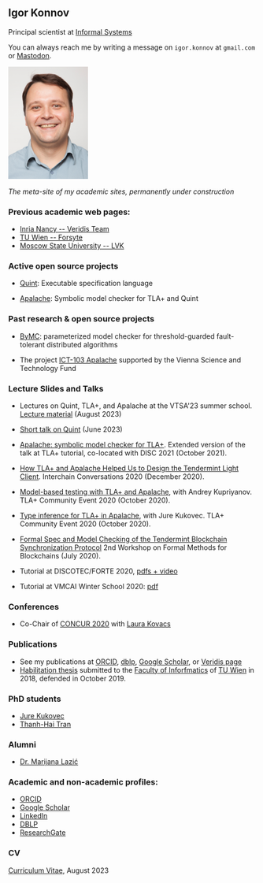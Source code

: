 ## Igor Konnov

Principal scientist at [Informal Systems](https://informal.systems)

You can always reach me by writing a message on `igor.konnov` at `gmail.com`
or <a rel="me" href="https://fosstodon.org/@konnov">Mastodon</a>.

![a photo](/img/igor-konnov17.png)

*The meta-site of my academic sites, permanently under construction*

### Previous academic web pages:

 * [Inria Nancy -- Veridis Team](https://team.inria.fr/veridis/konnov/)
 * [TU Wien -- Forsyte](https://forsyte.at/people/konnov/)
 * [Moscow State University -- LVK](https://lvk.cs.msu.su/~konnov)

### Active open source projects

 * [Quint](https://github.com/informalsystems/apalache):
   Executable specification language

 * [Apalache](https://github.com/konnov/apalache):
   Symbolic model checker for TLA+ and Quint

### Past research & open source projects

 * [ByMC](https://github.com/konnov/bymc): parameterized model checker for threshold-guarded
   fault-tolerant distributed algorithms

 * The project [ICT-103
   Apalache](https://www.wwtf.at/funding/programmes/ict/ICT15-103/index.php?lang=EN)
   supported by the Vienna Science and Technology Fund

### Lecture Slides and Talks

- Lectures on Quint, TLA+, and Apalache at the VTSA'23 summer school.
  [Lecture material](https://konnov.github.io/vtsa23/) (August 2023)

- [Short talk on Quint](https://www.youtube.com/watch?v=OZIX8rs-kOA&t=806s) (June 2023)

- [Apalache: symbolic model checker for TLA+](https://www.youtube.com/watch?v=Ml7d_3vlH88).
  Extended version of the talk at TLA+ tutorial, co-located with DISC 2021
  (October 2021).

- [How TLA+ and Apalache Helped Us to Design the Tendermint Light Client](https://www.crowdcast.io/e/interchain-conversations-II/38).
    Interchain Conversations 2020 (December 2020).

- [Model-based testing with TLA+ and Apalache](https://youtu.be/aveoIMphzW8), with Andrey Kupriyanov.
  TLA+ Community Event 2020 (October 2020).

- [Type inference for TLA+ in Apalache](https://youtu.be/hnp25hmCMN8), with Jure Kukovec.
  TLA+ Community Event 2020 (October 2020).

- [Formal Spec and Model Checking of the Tendermint Blockchain Synchronization Protocol](https://youtu.be/h2Ovc1KWlXM)
  2nd Workshop on Formal Methods for Blockchains (July 2020).

 * Tutorial at DISCOTEC/FORTE 2020,
    [pdfs + video](https://www.discotec.org/2020/tutorials#parameterized-verification-with-byzantine-model-checker)

 * Tutorial at VMCAI Winter School 2020: [pdf](./vmcai20/konnov-vmcai20-school.pdf)

### Conferences

 * Co-Chair of [CONCUR 2020](https://concur2020.forsyte.at/) with
 [Laura Kovacs](https://informatics.tuwien.ac.at/people/laura-kovacs)

### Publications

 * See my publications at [ORCID](https://orcid.org/0000-0001-6629-3377),
    [dblp](https://dblp.org/pers/hd/k/Konnov_0001:Igor),
    [Google Scholar](https://scholar.google.at/citations?user=K6OSiNYAAAAJ&hl=en),
    or [Veridis page](https://team.inria.fr/veridis/konnov/papers/) 
 * [Habilitation thesis](./doc/konnov-habil19.pdf) submitted to
    the [Faculty of Inforfmatics](https://informatics.tuwien.ac.at/)
    of [TU Wien](https://tuwien.at) in 2018,
    defended in October 2019.

### PhD students

 * [Jure Kukovec](https://forsyte.at/people/kukovec/)
 * [Thanh-Hai Tran](https://forsyte.at/people/tran/)

### Alumni

 * [Dr. Marijana Lazić](https://www7.in.tum.de/~lazic/)
 
### Academic and non-academic profiles:

 * [ORCID](https://orcid.org/0000-0001-6629-3377)
 * [Google Scholar](https://scholar.google.at/citations?user=K6OSiNYAAAAJ&hl=en)
 * [LinkedIn](https://www.linkedin.com/in/igor-konnov-7683241/)
 * [DBLP](https://dblp.org/pers/hd/k/Konnov_0001:Igor)
 * [ResearchGate](https://www.researchgate.net/profile/Igor_Konnov2)

### CV

[Curriculum Vitae](/doc/konnov-cv.pdf), August 2023
